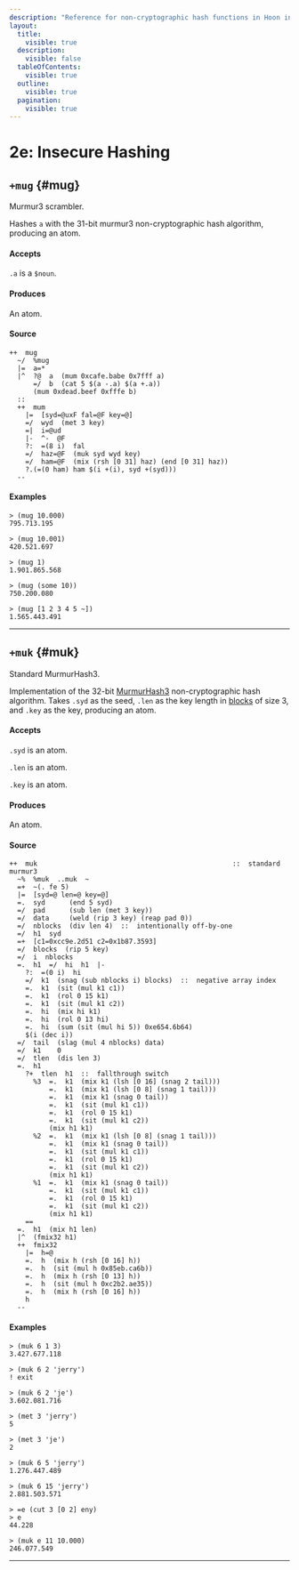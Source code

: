```yaml
---
description: "Reference for non-cryptographic hash functions in Hoon including MurmurHash3 and other fast hashing algorithms for data structures and scrambling."
layout:
  title:
    visible: true
  description:
    visible: false
  tableOfContents:
    visible: true
  outline:
    visible: true
  pagination:
    visible: true
---
```


# 2e: Insecure Hashing

## `+mug` {#mug}

Murmur3 scrambler.

Hashes `a` with the 31-bit murmur3 non-cryptographic hash algorithm, producing an atom.

#### Accepts

`.a` is a `$noun`.

#### Produces

An atom.

#### Source

```hoon
++  mug
  ~/  %mug
  |=  a=*
  |^  ?@  a  (mum 0xcafe.babe 0x7fff a)
      =/  b  (cat 5 $(a -.a) $(a +.a))
      (mum 0xdead.beef 0xfffe b)
  ::
  ++  mum
    |=  [syd=@uxF fal=@F key=@]
    =/  wyd  (met 3 key)
    =|  i=@ud
    |-  ^-  @F
    ?:  =(8 i)  fal
    =/  haz=@F  (muk syd wyd key)
    =/  ham=@F  (mix (rsh [0 31] haz) (end [0 31] haz))
    ?.(=(0 ham) ham $(i +(i), syd +(syd)))
  --
```

#### Examples

```
> (mug 10.000)
795.713.195
```

```
> (mug 10.001)
420.521.697
```

```
> (mug 1)
1.901.865.568
```

```
> (mug (some 10))
750.200.080
```

```
> (mug [1 2 3 4 5 ~])
1.565.443.491
```

---

## `+muk` {#muk}

Standard MurmurHash3.

Implementation of the 32-bit [MurmurHash3](https://en.wikipedia.org/wiki/MurmurHash#Algorithm) non-cryptographic hash algorithm. Takes `.syd` as the seed, `.len` as the key length in [blocks](2c.md) of size 3, and `.key` as the key, producing an atom.

#### Accepts

`.syd` is an atom.

`.len` is an atom.

`.key` is an atom.

#### Produces

An atom.

#### Source

```hoon
++  muk                                                 ::  standard murmur3
  ~%  %muk  ..muk  ~
  =+  ~(. fe 5)
  |=  [syd=@ len=@ key=@]
  =.  syd      (end 5 syd)
  =/  pad      (sub len (met 3 key))
  =/  data     (weld (rip 3 key) (reap pad 0))
  =/  nblocks  (div len 4)  ::  intentionally off-by-one
  =/  h1  syd
  =+  [c1=0xcc9e.2d51 c2=0x1b87.3593]
  =/  blocks  (rip 5 key)
  =/  i  nblocks
  =.  h1  =/  hi  h1  |-
    ?:  =(0 i)  hi
    =/  k1  (snag (sub nblocks i) blocks)  ::  negative array index
    =.  k1  (sit (mul k1 c1))
    =.  k1  (rol 0 15 k1)
    =.  k1  (sit (mul k1 c2))
    =.  hi  (mix hi k1)
    =.  hi  (rol 0 13 hi)
    =.  hi  (sum (sit (mul hi 5)) 0xe654.6b64)
    $(i (dec i))
  =/  tail  (slag (mul 4 nblocks) data)
  =/  k1    0
  =/  tlen  (dis len 3)
  =.  h1
    ?+  tlen  h1  ::  fallthrough switch
      %3  =.  k1  (mix k1 (lsh [0 16] (snag 2 tail)))
          =.  k1  (mix k1 (lsh [0 8] (snag 1 tail)))
          =.  k1  (mix k1 (snag 0 tail))
          =.  k1  (sit (mul k1 c1))
          =.  k1  (rol 0 15 k1)
          =.  k1  (sit (mul k1 c2))
          (mix h1 k1)
      %2  =.  k1  (mix k1 (lsh [0 8] (snag 1 tail)))
          =.  k1  (mix k1 (snag 0 tail))
          =.  k1  (sit (mul k1 c1))
          =.  k1  (rol 0 15 k1)
          =.  k1  (sit (mul k1 c2))
          (mix h1 k1)
      %1  =.  k1  (mix k1 (snag 0 tail))
          =.  k1  (sit (mul k1 c1))
          =.  k1  (rol 0 15 k1)
          =.  k1  (sit (mul k1 c2))
          (mix h1 k1)
    ==
  =.  h1  (mix h1 len)
  |^  (fmix32 h1)
  ++  fmix32
    |=  h=@
    =.  h  (mix h (rsh [0 16] h))
    =.  h  (sit (mul h 0x85eb.ca6b))
    =.  h  (mix h (rsh [0 13] h))
    =.  h  (sit (mul h 0xc2b2.ae35))
    =.  h  (mix h (rsh [0 16] h))
    h
  --
```

#### Examples

```
> (muk 6 1 3)
3.427.677.118
```

```
> (muk 6 2 'jerry')
! exit
```

```
> (muk 6 2 'je')
3.602.081.716
```

```
> (met 3 'jerry')
5
```

```
> (met 3 'je')
2
```

```
> (muk 6 5 'jerry')
1.276.447.489
```

```
> (muk 6 15 'jerry')
2.881.503.571
```

```
> =e (cut 3 [0 2] eny)
> e
44.228
```

```
> (muk e 11 10.000)
246.077.549
```

---
